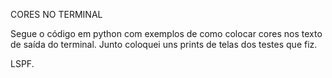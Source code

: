 CORES NO TERMINAL

Segue o código em python com exemplos de como colocar cores nos texto de saída do terminal.
Junto coloquei uns prints de telas dos testes que fiz.

LSPF.
